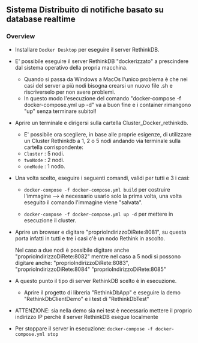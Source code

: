 ## Sistema Distribuito di notifiche basato su database realtime

### Overview

- Installare `Docker Desktop` per eseguire il server RethinkDB.

- E' possibile eseguire il server RethinkDB "dockerizzato" a prescindere dal sistema operativo della propria macchina.
  * Quando si passa da Windows a MacOs l'unico problema è che nei casi del server a più nodi bisogna crearsi un nuovo file .sh e riscriverselo per non avere problemi.
  * In questo modo l'esecuzione del comando "docker-compose -f docker-compose.yml up -d" va a buon fine e i container rimangono "up" senza terminare subito!!

- Aprire un terminale e dirigersi sulla cartella Cluster_Docker_rethinkdb.
  * E' possibile ora scegliere, in base alle proprie esigenze, di utilizzare un Cluster Rethinkdb a 1, 2 o 5 nodi andando via terminale sulla cartella corrispondente:

   + `Cluster` : 5 nodi.
   + `twoNode` : 2 nodi.
   + `oneNode` : 1 nodo.


- Una volta scelto, eseguire i seguenti comandi, validi per tutti e 3 i casi:
  * `docker-compose -f docker-compose.yml build` per costruire l'immagine --> è necessario usarlo solo la prima volta, una volta eseguito il comando l'immagine viene "salvata".

  * `docker-compose -f docker-compose.yml up -d` per mettere in esecuzione il cluster.

- Aprire un browser e digitare "proprioIndirizzoDiRete:8081", su questa porta infatti in tutti e tre i casi c'è un nodo Rethink in ascolto.

  Nel caso a due nodi è possibile digitare anche "proprioIndirizzoDiRete:8082" mentre nel caso a 5 nodi si possono digitare anche: "proprioIndirizzoDiRete:8083", "proprioIndirizzoDiRete:8084" "proprioIndirizzoDiRete:8085"

- A questo punto il tipo di server RethinkDB scelto è in esecuzione.
  * Aprire il progetto di libreria "RethinkDbApp" e eseguire la demo "RethinkDbClientDemo" e i test di "RethinkDbTest"

- ATTENZIONE: sia nella demo sia nei test è necessario mettere il proprio indirizzo IP perchè il server RethinkDB esegue localmente

- Per stoppare il server in esecuzione: `docker-compose -f docker-compose.yml stop` 